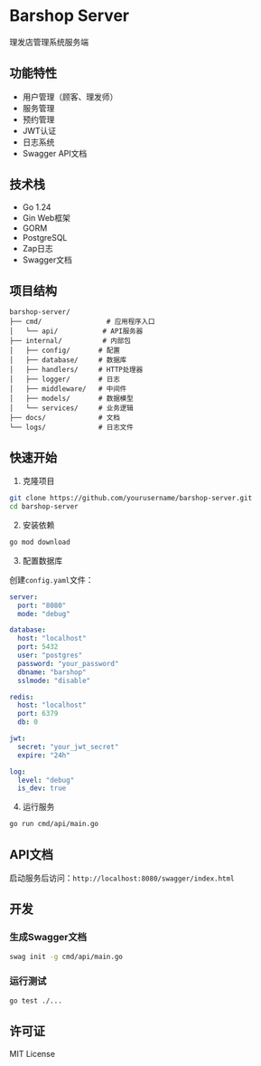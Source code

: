 # Barshop Server

理发店管理系统服务端

## 功能特性

- 用户管理（顾客、理发师）
- 服务管理
- 预约管理
- JWT认证
- 日志系统
- Swagger API文档

## 技术栈

- Go 1.24
- Gin Web框架
- GORM
- PostgreSQL
- Zap日志
- Swagger文档

## 项目结构

```
barshop-server/
├── cmd/                # 应用程序入口
│   └── api/           # API服务器
├── internal/          # 内部包
│   ├── config/       # 配置
│   ├── database/     # 数据库
│   ├── handlers/     # HTTP处理器
│   ├── logger/       # 日志
│   ├── middleware/   # 中间件
│   ├── models/       # 数据模型
│   └── services/     # 业务逻辑
├── docs/             # 文档
└── logs/             # 日志文件
```

## 快速开始

1. 克隆项目

```bash
git clone https://github.com/yourusername/barshop-server.git
cd barshop-server
```

2. 安装依赖

```bash
go mod download
```

3. 配置数据库

创建`config.yaml`文件：

```yaml
server:
  port: "8080"
  mode: "debug"

database:
  host: "localhost"
  port: 5432
  user: "postgres"
  password: "your_password"
  dbname: "barshop"
  sslmode: "disable"

redis:
  host: "localhost"
  port: 6379
  db: 0

jwt:
  secret: "your_jwt_secret"
  expire: "24h"

log:
  level: "debug"
  is_dev: true
```

4. 运行服务

```bash
go run cmd/api/main.go
```

## API文档

启动服务后访问：`http://localhost:8080/swagger/index.html`

## 开发

### 生成Swagger文档

```bash
swag init -g cmd/api/main.go
```

### 运行测试

```bash
go test ./...
```

## 许可证

MIT License 